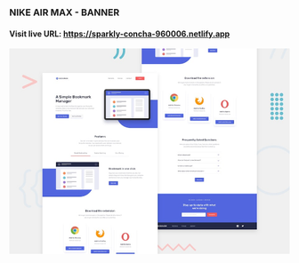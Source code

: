 ### NIKE AIR MAX - BANNER
#### Visit live URL: https://sparkly-concha-960006.netlify.app
[![design](dist/img/design.jpg)](https://sparkly-concha-960006.netlify.app)

